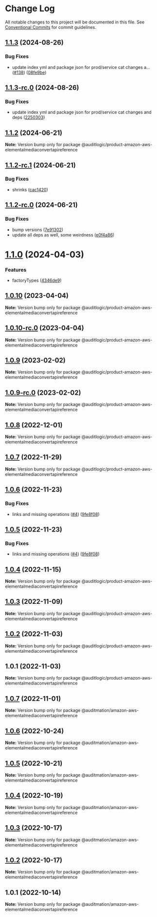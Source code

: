 # Change Log

All notable changes to this project will be documented in this file.
See [Conventional Commits](https://conventionalcommits.org) for commit guidelines.

## [1.1.3](https://github.com/auditlogic/product/compare/@auditlogic/product-amazon-aws-elementalmediaconvertapireference@1.1.2...@auditlogic/product-amazon-aws-elementalmediaconvertapireference@1.1.3) (2024-08-26)


### Bug Fixes

* update index yml and package json for prod/service cat changes a… ([#138](https://github.com/auditlogic/product/issues/138)) ([08fe9be](https://github.com/auditlogic/product/commit/08fe9beb1c8457462a19bc69caa02e6212d97e1a))





## [1.1.3-rc.0](https://github.com/auditlogic/product/compare/@auditlogic/product-amazon-aws-elementalmediaconvertapireference@1.1.2...@auditlogic/product-amazon-aws-elementalmediaconvertapireference@1.1.3-rc.0) (2024-08-26)


### Bug Fixes

* update index yml and package json for prod/service cat changes and deps ([2250303](https://github.com/auditlogic/product/commit/225030363a363608240135b7ebed386b28f01e4b))





## [1.1.2](https://github.com/auditlogic/product/compare/@auditlogic/product-amazon-aws-elementalmediaconvertapireference@1.1.2-rc.1...@auditlogic/product-amazon-aws-elementalmediaconvertapireference@1.1.2) (2024-06-21)

**Note:** Version bump only for package @auditlogic/product-amazon-aws-elementalmediaconvertapireference





## [1.1.2-rc.1](https://github.com/auditlogic/product/compare/@auditlogic/product-amazon-aws-elementalmediaconvertapireference@1.1.2-rc.0...@auditlogic/product-amazon-aws-elementalmediaconvertapireference@1.1.2-rc.1) (2024-06-21)


### Bug Fixes

* shrinks ([cac1420](https://github.com/auditlogic/product/commit/cac14200fefcd8183ab69fe89a47bd3f70f563e9))





## [1.1.2-rc.0](https://github.com/auditlogic/product/compare/@auditlogic/product-amazon-aws-elementalmediaconvertapireference@1.1.0...@auditlogic/product-amazon-aws-elementalmediaconvertapireference@1.1.2-rc.0) (2024-06-21)


### Bug Fixes

* bump versions ([7e91302](https://github.com/auditlogic/product/commit/7e913023b8b312150ed7762c32fbbe616be71de5))
* update all deps as well, some weirdness ([e0f4a86](https://github.com/auditlogic/product/commit/e0f4a864714e2d3de6bbf3da014d5312fe53be2f))





# [1.1.0](https://github.com/auditlogic/product/compare/@auditlogic/product-amazon-aws-elementalmediaconvertapireference@1.0.10...@auditlogic/product-amazon-aws-elementalmediaconvertapireference@1.1.0) (2024-04-03)


### Features

* factoryTypes ([4346de9](https://github.com/auditlogic/product/commit/4346de92693aee892fccf725338ffc7b80ab182b))





## [1.0.10](https://github.com/auditlogic/product/compare/@auditlogic/product-amazon-aws-elementalmediaconvertapireference@1.0.9...@auditlogic/product-amazon-aws-elementalmediaconvertapireference@1.0.10) (2023-04-04)

**Note:** Version bump only for package @auditlogic/product-amazon-aws-elementalmediaconvertapireference





## [1.0.10-rc.0](https://github.com/auditlogic/product/compare/@auditlogic/product-amazon-aws-elementalmediaconvertapireference@1.0.9...@auditlogic/product-amazon-aws-elementalmediaconvertapireference@1.0.10-rc.0) (2023-04-04)

**Note:** Version bump only for package @auditlogic/product-amazon-aws-elementalmediaconvertapireference





## [1.0.9](https://github.com/auditlogic/product/compare/@auditlogic/product-amazon-aws-elementalmediaconvertapireference@1.0.8...@auditlogic/product-amazon-aws-elementalmediaconvertapireference@1.0.9) (2023-02-02)

**Note:** Version bump only for package @auditlogic/product-amazon-aws-elementalmediaconvertapireference





## [1.0.9-rc.0](https://github.com/auditlogic/product/compare/@auditlogic/product-amazon-aws-elementalmediaconvertapireference@1.0.8...@auditlogic/product-amazon-aws-elementalmediaconvertapireference@1.0.9-rc.0) (2023-02-02)

**Note:** Version bump only for package @auditlogic/product-amazon-aws-elementalmediaconvertapireference





## [1.0.8](https://github.com/auditlogic/product/compare/@auditlogic/product-amazon-aws-elementalmediaconvertapireference@1.0.7...@auditlogic/product-amazon-aws-elementalmediaconvertapireference@1.0.8) (2022-12-01)

**Note:** Version bump only for package @auditlogic/product-amazon-aws-elementalmediaconvertapireference





## [1.0.7](https://github.com/auditlogic/product/compare/@auditlogic/product-amazon-aws-elementalmediaconvertapireference@1.0.6...@auditlogic/product-amazon-aws-elementalmediaconvertapireference@1.0.7) (2022-11-29)

**Note:** Version bump only for package @auditlogic/product-amazon-aws-elementalmediaconvertapireference





## [1.0.6](https://github.com/auditlogic/product/compare/@auditlogic/product-amazon-aws-elementalmediaconvertapireference@1.0.4...@auditlogic/product-amazon-aws-elementalmediaconvertapireference@1.0.6) (2022-11-23)


### Bug Fixes

* links and missing operations ([#4](https://github.com/auditlogic/product/issues/4)) ([9fe8f08](https://github.com/auditlogic/product/commit/9fe8f08fe7c57fdb79f991ac35bd6ac2e7dcad38))





## [1.0.5](https://github.com/auditlogic/product/compare/@auditlogic/product-amazon-aws-elementalmediaconvertapireference@1.0.4...@auditlogic/product-amazon-aws-elementalmediaconvertapireference@1.0.5) (2022-11-23)


### Bug Fixes

* links and missing operations ([#4](https://github.com/auditlogic/product/issues/4)) ([9fe8f08](https://github.com/auditlogic/product/commit/9fe8f08fe7c57fdb79f991ac35bd6ac2e7dcad38))





## [1.0.4](https://github.com/auditlogic/product/compare/@auditlogic/product-amazon-aws-elementalmediaconvertapireference@1.0.3...@auditlogic/product-amazon-aws-elementalmediaconvertapireference@1.0.4) (2022-11-15)

**Note:** Version bump only for package @auditlogic/product-amazon-aws-elementalmediaconvertapireference





## [1.0.3](https://github.com/auditlogic/product/compare/@auditlogic/product-amazon-aws-elementalmediaconvertapireference@1.0.2...@auditlogic/product-amazon-aws-elementalmediaconvertapireference@1.0.3) (2022-11-09)

**Note:** Version bump only for package @auditlogic/product-amazon-aws-elementalmediaconvertapireference





## [1.0.2](https://github.com/auditlogic/product/compare/@auditlogic/product-amazon-aws-elementalmediaconvertapireference@1.0.1...@auditlogic/product-amazon-aws-elementalmediaconvertapireference@1.0.2) (2022-11-03)

**Note:** Version bump only for package @auditlogic/product-amazon-aws-elementalmediaconvertapireference





## 1.0.1 (2022-11-03)

**Note:** Version bump only for package @auditlogic/product-amazon-aws-elementalmediaconvertapireference





## [1.0.7](https://github.com/auditmation/store-content/compare/@auditmation/amazon-aws-elementalmediaconvertapireference@1.0.6...@auditmation/amazon-aws-elementalmediaconvertapireference@1.0.7) (2022-11-01)

**Note:** Version bump only for package @auditmation/amazon-aws-elementalmediaconvertapireference





## [1.0.6](https://github.com/auditmation/store-content/compare/@auditmation/amazon-aws-elementalmediaconvertapireference@1.0.5...@auditmation/amazon-aws-elementalmediaconvertapireference@1.0.6) (2022-10-24)

**Note:** Version bump only for package @auditmation/amazon-aws-elementalmediaconvertapireference





## [1.0.5](https://github.com/auditmation/store-content/compare/@auditmation/amazon-aws-elementalmediaconvertapireference@1.0.4...@auditmation/amazon-aws-elementalmediaconvertapireference@1.0.5) (2022-10-21)

**Note:** Version bump only for package @auditmation/amazon-aws-elementalmediaconvertapireference





## [1.0.4](https://github.com/auditmation/store-content/compare/@auditmation/amazon-aws-elementalmediaconvertapireference@1.0.3...@auditmation/amazon-aws-elementalmediaconvertapireference@1.0.4) (2022-10-19)

**Note:** Version bump only for package @auditmation/amazon-aws-elementalmediaconvertapireference





## [1.0.3](https://github.com/auditmation/store-content/compare/@auditmation/amazon-aws-elementalmediaconvertapireference@1.0.2...@auditmation/amazon-aws-elementalmediaconvertapireference@1.0.3) (2022-10-17)

**Note:** Version bump only for package @auditmation/amazon-aws-elementalmediaconvertapireference





## [1.0.2](https://github.com/auditmation/store-content/compare/@auditmation/amazon-aws-elementalmediaconvertapireference@1.0.1...@auditmation/amazon-aws-elementalmediaconvertapireference@1.0.2) (2022-10-17)

**Note:** Version bump only for package @auditmation/amazon-aws-elementalmediaconvertapireference





## 1.0.1 (2022-10-14)

**Note:** Version bump only for package @auditmation/amazon-aws-elementalmediaconvertapireference
